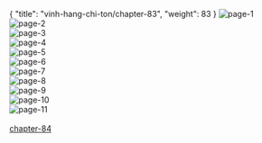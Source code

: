 { "title": "vinh-hang-chi-ton/chapter-83", "weight": 83 }
<img src="vinh-hang-chi-ton_0083_01-b0d50fdc0f57c323f69f1aba04d7189d.webp" alt="page-1" origin="http://storage.fshare.vn/Test-vechai/1521365279-Vinh-Hang-Chi-Ton-Chap-83-ve-chai-02.jpg"><br/>
<img src="vinh-hang-chi-ton_0083_02-248c5d80cab56cdf300ad3c4a96d8d7f.webp" alt="page-2" origin="http://storage.fshare.vn/Test-vechai/1521365279-Vinh-Hang-Chi-Ton-Chap-83-ve-chai-03.jpg"><br/>
<img src="vinh-hang-chi-ton_0083_03-0840510242bf3f28d3c0fa689f37d5cd.webp" alt="page-3" origin="http://storage.fshare.vn/Test-vechai/1521365279-Vinh-Hang-Chi-Ton-Chap-83-ve-chai-04.jpg"><br/>
<img src="vinh-hang-chi-ton_0083_04-25d875981e668e72762cb55d10dc38d8.webp" alt="page-4" origin="http://storage.fshare.vn/Test-vechai/1521365279-Vinh-Hang-Chi-Ton-Chap-83-ve-chai-05.jpg"><br/>
<img src="vinh-hang-chi-ton_0083_05-7caa99ee721d4b31e32a622bc44bc743.webp" alt="page-5" origin="http://storage.fshare.vn/Test-vechai/1521365279-Vinh-Hang-Chi-Ton-Chap-83-ve-chai-06.jpg"><br/>
<img src="http://adx.kul.vn/www/delivery/avw.php?zoneid=263&amp;cb=1524455829&amp;n=af995ff0" alt="page-6" origin="http://adx.kul.vn/www/delivery/avw.php?zoneid=263&amp;cb=1524455829&amp;n=af995ff0"><br/>
<img src="vinh-hang-chi-ton_0083_07-3439f231c9ea4e753399b79df0ce3f02.webp" alt="page-7" origin="http://storage.fshare.vn/Test-vechai/1521365279-Vinh-Hang-Chi-Ton-Chap-83-ve-chai-07.jpg"><br/>
<img src="vinh-hang-chi-ton_0083_08-3bcc67d3a0cce6325baa74278bc1bcc8.webp" alt="page-8" origin="http://storage.fshare.vn/Test-vechai/1521365279-Vinh-Hang-Chi-Ton-Chap-83-ve-chai-08.jpg"><br/>
<img src="vinh-hang-chi-ton_0083_09-cf75471dc9f3e6125e6ce2b3d22fe46e.webp" alt="page-9" origin="http://storage.fshare.vn/Test-vechai/1521365279-Vinh-Hang-Chi-Ton-Chap-83-ve-chai-09.jpg"><br/>
<img src="vinh-hang-chi-ton_0083_10-b67f808c3ebb51815392bc86e5800329.webp" alt="page-10" origin="http://storage.fshare.vn/Test-vechai/1521365279-Vinh-Hang-Chi-Ton-Chap-83-ve-chai-10.jpg"><br/>
<img src="vinh-hang-chi-ton_0083_11-850x1199-2f2a482e97152c8783ee25013fe21779.webp" alt="page-11" origin="http://storage.fshare.vn/Test-vechai/1521365279-Vinh-Hang-Chi-Ton-Chap-83-ve-chai-11.jpg"><br/>
<br/><a class="nextchap" href="/vinh-hang-chi-ton/chapter-84">chapter-84</a>
